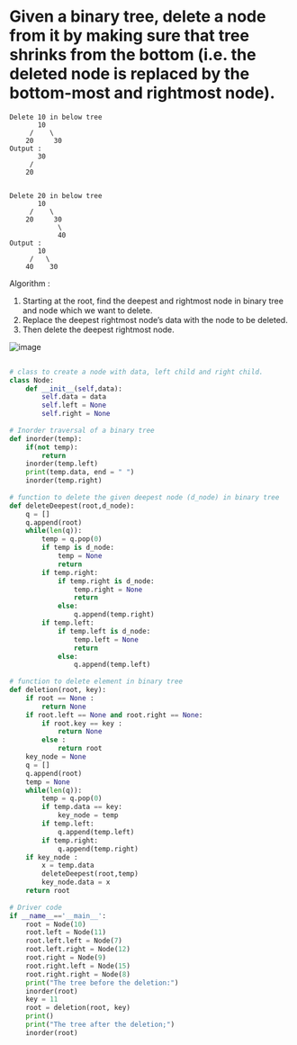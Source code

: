 # Given a binary tree, delete a node from it by making sure that tree shrinks from the bottom (i.e. the deleted node is replaced by the bottom-most and rightmost node). 

```
Delete 10 in below tree
       10
     /    \         
    20     30
Output :    
       30
     /             
    20     


Delete 20 in below tree
       10
     /    \         
    20     30
            \
            40
Output :    
       10
     /   \             
    40    30   
```

Algorithm :
1. Starting at the root, find the deepest and rightmost node in binary tree and node which we want to delete. 
2. Replace the deepest rightmost node’s data with the node to be deleted. 
3. Then delete the deepest rightmost node.

![image](https://user-images.githubusercontent.com/35987583/153533792-b1b53b03-0a00-4ff2-bb61-57771acc1b34.png)


```python
  
# class to create a node with data, left child and right child.
class Node:
    def __init__(self,data):
        self.data = data
        self.left = None
        self.right = None
  
# Inorder traversal of a binary tree
def inorder(temp):
    if(not temp):
        return
    inorder(temp.left)
    print(temp.data, end = " ")
    inorder(temp.right)
  
# function to delete the given deepest node (d_node) in binary tree
def deleteDeepest(root,d_node):
    q = []
    q.append(root)
    while(len(q)):
        temp = q.pop(0)
        if temp is d_node:
            temp = None
            return
        if temp.right:
            if temp.right is d_node:
                temp.right = None
                return
            else:
                q.append(temp.right)
        if temp.left:
            if temp.left is d_node:
                temp.left = None
                return
            else:
                q.append(temp.left)
  
# function to delete element in binary tree
def deletion(root, key):
    if root == None :
        return None
    if root.left == None and root.right == None:
        if root.key == key :
            return None
        else :
            return root
    key_node = None
    q = []
    q.append(root)
    temp = None
    while(len(q)):
        temp = q.pop(0)
        if temp.data == key:
            key_node = temp
        if temp.left:
            q.append(temp.left)
        if temp.right:
            q.append(temp.right)
    if key_node :
        x = temp.data
        deleteDeepest(root,temp)
        key_node.data = x
    return root
  
# Driver code
if __name__=='__main__':
    root = Node(10)
    root.left = Node(11)
    root.left.left = Node(7)
    root.left.right = Node(12)
    root.right = Node(9)
    root.right.left = Node(15)
    root.right.right = Node(8)
    print("The tree before the deletion:")
    inorder(root)
    key = 11
    root = deletion(root, key)
    print()
    print("The tree after the deletion;")
    inorder(root)
```
